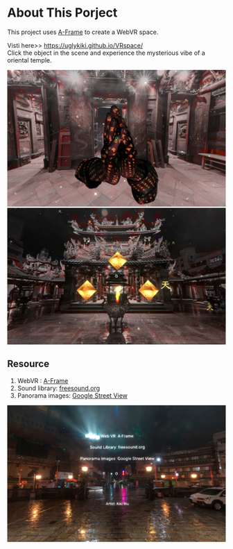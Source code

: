 # About This Porject
This project uses [A-Frame](http://aframe.io) to create a WebVR space.

Visti here>> https://uglykiki.github.io/VRspace/
<br> Click the object in the scene and experience the mysterious vibe of a oriental temple.

![screenshot](/assets/screenshot/vr-screenshot.png)
![screenshot](/assets/screenshot/vr-screenshot2.png)

## Resource
1. WebVR : [A-Frame](http://aframe.io)
2. Sound library: [freesound.org](https://freesound.org/)
3. Panorama images: [Google Street View](https://svd360.istreetview.com/)

![screenshot](/assets/screenshot/vr-screenshot3.png)



